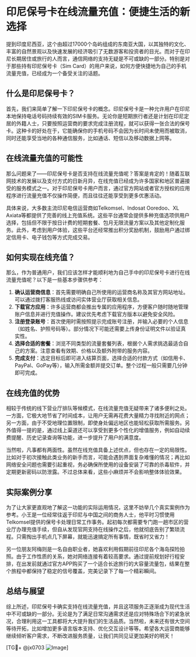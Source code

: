 # 印尼保号卡在线流量充值：便捷生活的新选择

提到印度尼西亚，这个由超过17000个岛屿组成的东南亚大国，以其独特的文化、丰富的自然景观以及快速发展的经济吸引了无数游客和投资者的目光。而对于在印尼长期居住或旅行的人而言，通信网络的支持无疑是不可或缺的一部分。特别是对于那些持有印尼保号卡（Sim Card）的用户来说，如何方便快捷地为自己的手机流量充值，已经成为一个备受关注的话题。

## 什么是印尼保号卡？

首先，我们来简单了解一下印尼保号卡的概念。印尼保号卡是一种允许用户在印尼本地保持电话号码持续有效的SIM卡服务。无论你是短期旅行者还是计划在印尼定居的外籍人士，只要按照运营商的要求完成注册流程，就可以获得一张合法的保号卡。这种卡的好处在于，它能确保你的手机号码不会因为长时间未使用而被取消，同时还能享受当地的各种通信服务，比如通话、短信以及移动数据上网等。

## 在线流量充值的可能性

那么问题来了——印尼保号卡是否支持在线流量充值呢？答案是肯定的！随着互联网技术的发展以及支付方式的日新月异，在线充值已经成为许多国家和地区普遍接受的服务模式之一。对于印尼保号卡用户而言，通过官方网站或者官方授权的应用程序进行流量充值不仅操作简便，而且往往还能享受到更多优惠活动。

具体来说，大多数主流印尼电信运营商如Telkomsel、Indosat Ooredoo、XL Axiata等都提供了完善的线上充值系统。这些平台通常会提供多种充值选项供用户选择，包括但不限于按日计费的短期套餐、包月无限流量方案以及其他定制化服务。此外，考虑到用户体验，这些平台还经常推出积分奖励机制，鼓励用户通过绑定信用卡、电子钱包等方式完成交易。

## 如何实现在线充值？

那么，作为普通用户，我们应该怎样才能顺利地为自己手中的印尼保号卡进行在线流量充值呢？以下是一些基本步骤供参考：

1. **确认运营商信息**：首先需要明确自己所使用的运营商名称及其官方网站地址。可以通过拨打客服热线或访问实体营业厅获取相关信息。
2. **下载官方应用**：许多运营商都会推出专属的应用程序，方便客户随时随地管理账户信息并进行充值操作。建议优先考虑下载官方版本以避免安全风险。
3. **注册登录账号**：首次使用时需按照提示完成账号注册，并输入必要的个人信息（如姓名、护照号码等）。部分情况下可能还需要上传身份证明文件以验证真实性。
4. **选择合适的套餐**：浏览不同类型的流量套餐列表，根据个人需求挑选最适合自己的方案。注意查看有效期、价格以及额外附带的服务内容。
5. **完成支付**：选定目标后即可进入结算页面，选择合适的付款方式（如信用卡、PayPal、GoPay等），输入所需金额并提交订单。整个过程一般只需要几分钟即可完成。

## 在线充值的优势

相较于传统的线下营业厅排队等候模式，在线流量充值无疑带来了诸多便利之处。一方面，它极大地节省了时间成本，让用户无需再花费大量精力寻找附近的网点；另一方面，由于不受地理位置限制，即使身处偏远地区也能轻松获取所需服务。另外值得一提的是，通过线上渠道还可以享受到更多个性化的增值服务，例如自动续费提醒、历史记录查询等功能，进一步提升了用户的满意度。

当然啦，凡事都有两面性。虽然在线充值具备上述优点，但也存在一定的局限性。比如对于初次接触此类业务的新手而言，可能会遇到界面复杂难懂的情况；再比如网络安全问题也需要引起重视，务必确保所使用的设备安装了可靠的杀毒软件，并定期更新密码以防泄露。不过总体来看，这些小麻烦并不会影响整体体验效果。

## 实际案例分享

为了让大家更直观地了解这一功能的实际运用情况，这里不妨举几个真实案例作为参考。小王是一位经常往返于印尼与中国之间的商务人士，他平时习惯使用Telkomsel提供的保号卡处理日常工作事务。起初每次都需要专门跑一趟市区的营业厅办理充值手续，但自从发现官网支持在线操作之后，他就彻底告别了繁琐流程。只需掏出手机点几下屏幕，就能迅速搞定所有事情，既省时又省力！

另一位朋友阿梅则是一名自由职业者，她喜欢利用假期前往印尼各个海岛探险拍照。由于工作性质的关系，她对网络连接有着较高要求。通过提前规划好行程安排，在出发前就通过官方APP购买了一个适合长途旅行的大容量流量包，结果在整个旅程中都保持了稳定的信号覆盖，完美记录下了每一个精彩瞬间。

## 总结与展望

综上所述，印尼保号卡确实支持在线流量充值，并且这项服务正逐渐成为现代生活中不可或缺的一部分。无论是为了满足日常沟通需求还是应对特殊场合下的紧急状况，合理利用这一工具都将大大提升我们的生活品质。当然啦，未来还有很大空间等待开拓，比如增加更多语言版本支持、优化交互设计等等。希望各大运营商能够继续倾听客户需求，不断改进服务质量，让我们共同见证更加美好的明天！

[TG💪+ @jx0703 ![Image](https://github.com/user-attachments/assets/dbca1d08-cadb-493c-b0ec-ad6f7a83f270)]